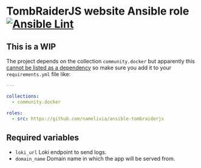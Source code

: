 # TombRaiderJS website Ansible role [![Ansible Lint](https://github.com/namelivia/ansible-tombraiderjs/actions/workflows/ansible-lint.yml/badge.svg)](https://github.com/namelivia/ansible-tombraiderjs/actions/workflows/ansible-lint.yml)

## This is a WIP

The project depends on the collection `community.docker` but apparently this [cannot be listed as a dependency](https://github.com/ansible/ansible/issues/62847) so make sure you add it to your `requirements.yml` file like:

```yml
---

collections:
  - community.docker

roles:
  - src: https://github.com/namelivia/ansible-tombraiderjs
```

## Required variables
 - `loki_url` Loki endpoint to send logs.
 - `domain_name` Domain name in which the app will be served from.
